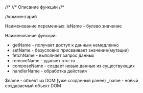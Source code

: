   //*
  //* Описание функции
  //*

  //комментарий 


  Наименование переменных:
  isName - булево значение

  Наименование функций:
  - getName - получает доступ к данным немедленно
  - setName - безусловно присваивает значение(мутации)
  - fetchName - выполняет запрос данных
  - removeName - удаляет что-то
  - composeName - создает новые данные из существующих
  - handlerName - обработка действия

  $name - объект из DOM (уже созданный ранее)
  _name - новый создаваемый объект DOM



  